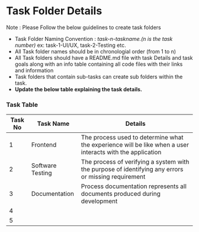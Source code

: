 # Task Folder Details

Note : Please Follow the below guidelines to create task folders

- Task Folder Naming Convention : _task-n-taskname.(n is the task number)_ ex: task-1-UI/UX, task-2-Testing etc.
- All Task folder names should be in chronologial order (from 1 to n)
- All Task folders should have a README.md file with task Details and task goals along with an info table containing all code files with their links and information
- Task folders that contain sub-tasks can create sub folders within the task.
- **Update the below table explaining the task details.**

### Task Table

| Task No | Task Name        | Details                                                                                                   |
| ------- | ---------------- | --------------------------------------------------------------------------------------------------------- |
| 1       | Frontend         | The process used to determine what the experience will be like when a user interacts with the application |
| 2       | Software Testing | The process of verifying a system with the purpose of identifying any errors or missing requirement       |
| 3       | Documentation    | Process documentation represents all documents produced during development                                |
| 4       |                  |                                                                                                           |
| 5       |                  |                                                                                                           |
